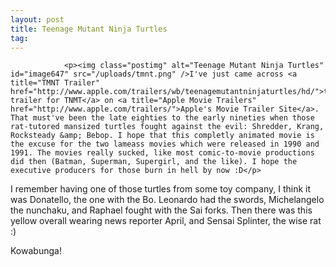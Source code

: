 ```yaml
---
layout: post
title: Teenage Mutant Ninja Turtles
tag: 
---
```



                <p><img class="postimg" alt="Teenage Mutant Ninja Turtles" id="image647" src="/uploads/tmnt.png" />I've just came across <a title="TMNT Trailer" href="http://www.apple.com/trailers/wb/teenagemutantninjaturtles/hd/">the trailer for TNMT</a> on <a title="Apple Movie Trailers" href="http://www.apple.com/trailers/">Apple's Movie Trailer Site</a>. That must've been the late eighties to the early nineties when those rat-tutored mansized turtles fought against the evil: Shredder, Krang, Rocksteady &amp; Bebop. I hope that this completly animated movie is the excuse for the two lameass movies which were released in 1990 and 1991. The movies really sucked, like most comic-to-movie productions did then (Batman, Superman, Supergirl, and the like). I hope the executive producers for those burn in hell by now :D</p>
<p>I remember having one of those turtles from some toy company, I think it was Donatello, the one with the Bo. Leonardo had the swords, Michelangelo the nunchaku, and Raphael fought with the Sai forks. Then there was this yellow overall wearing news reporter April, and Sensai Splinter, the wise rat :)</p>
<p>Kowabunga!</p>
            
